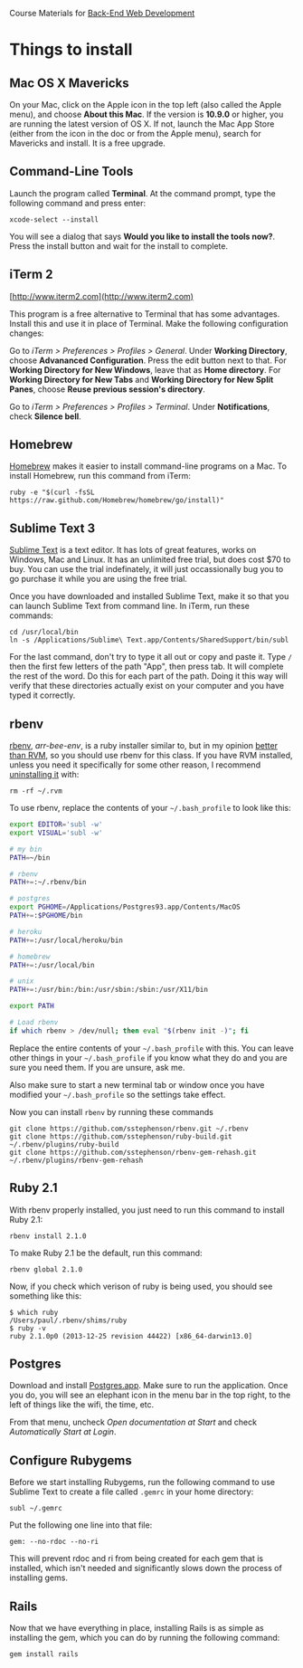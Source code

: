 Course Materials for [Back-End Web Development](http://betamore.com/academy/back-end-web-development)

# Things to install

## Mac OS X Mavericks

On your Mac, click on the Apple icon in the top left (also called the Apple menu), and choose **About this Mac**. If the version is **10.9.0** or higher, you are running the latest version of OS X. If not, launch the Mac App Store (either from the icon in the doc or from the Apple menu), search for Mavericks and install. It is a free upgrade.

## Command-Line Tools

Launch the program called **Terminal**. At the command prompt, type the following command and press enter:

    xcode-select --install

You will see a dialog that says **Would you like to install the tools now?**. Press the install button and wait for the install to complete.

## iTerm 2

[http://www.iterm2.com](http://www.iterm2.com)

This program is a free alternative to Terminal that has some advantages. Install this and use it in place of Terminal. Make the following configuration changes:

Go to *iTerm > Preferences > Profiles > General*. Under **Working Directory**, choose **Advananced Configuration**. Press the edit button next to that. For **Working Directory for New Windows**, leave that as **Home directory**. For **Working Directory for New Tabs** and **Working Directory for New Split Panes**, choose **Reuse previous session's directory**.

Go to *iTerm > Preferences > Profiles > Terminal*. Under **Notifications**, check **Silence bell**.

## Homebrew

[Homebrew](http://brew.sh/) makes it easier to install command-line programs on a Mac. To install Homebrew, run this command from iTerm:

    ruby -e "$(curl -fsSL https://raw.github.com/Homebrew/homebrew/go/install)"

## Sublime Text 3

[Sublime Text](http://www.sublimetext.com/3) is a text editor. It has lots of great features, works on Windows, Mac and Linux. It has an unlimited free trial, but does cost $70 to buy. You can use the trial indefinately, it will just occassionally bug you to go purchase it while you are using the free trial.

Once you have downloaded and installed Sublime Text, make it so that you can launch Sublime Text from command line. In iTerm, run these commands:

    cd /usr/local/bin
    ln -s /Applications/Sublime\ Text.app/Contents/SharedSupport/bin/subl

For the last command, don't try to type it all out or copy and paste it. Type `/` then the first few letters of the path "App", then press tab. It will complete the rest of the word. Do this for each part of the path. Doing it this way will verify that these directories actually exist on your computer and you have typed it correctly.

## rbenv

[rbenv](https://github.com/sstephenson/rbenv), *arr-bee-env*, is a ruby installer similar to, but in my opinion [better than RVM](https://github.com/sstephenson/rbenv/wiki/Why-rbenv%3F), so you should use rbenv for this class. If you have RVM installed, unless you need it specifically for some other reason, I recommend [uninstalling it](http://rvm.io/support/faq#where-is-everything-installed-to-) with:

    rm -rf ~/.rvm

To use rbenv, replace the contents of your `~/.bash_profile` to look like this:

```bash
export EDITOR='subl -w'
export VISUAL='subl -w'

# my bin
PATH=~/bin

# rbenv
PATH+=:~/.rbenv/bin

# postgres
export PGHOME=/Applications/Postgres93.app/Contents/MacOS
PATH+=:$PGHOME/bin

# heroku
PATH+=:/usr/local/heroku/bin

# homebrew
PATH+=:/usr/local/bin

# unix
PATH+=:/usr/bin:/bin:/usr/sbin:/sbin:/usr/X11/bin

export PATH

# Load rbenv
if which rbenv > /dev/null; then eval "$(rbenv init -)"; fi
```

Replace the entire contents of your `~/.bash_profile` with this. You can leave other things in your `~/.bash_profile` if you know what they do and you are sure you need them. If you are unsure, ask me.

Also make sure to start a new terminal tab or window once you have modified your `~/.bash_profile` so the settings take effect.

Now you can install `rbenv` by running these commands

    git clone https://github.com/sstephenson/rbenv.git ~/.rbenv
    git clone https://github.com/sstephenson/ruby-build.git ~/.rbenv/plugins/ruby-build
    git clone https://github.com/sstephenson/rbenv-gem-rehash.git ~/.rbenv/plugins/rbenv-gem-rehash

## Ruby 2.1

With rbenv properly installed, you just need to run this command to install Ruby 2.1:

    rbenv install 2.1.0

To make Ruby 2.1 be the default, run this command:

    rbenv global 2.1.0

Now, if you check which verison of ruby is being used, you should see something like this:

    $ which ruby
    /Users/paul/.rbenv/shims/ruby
    $ ruby -v
    ruby 2.1.0p0 (2013-12-25 revision 44422) [x86_64-darwin13.0]

## Postgres

Download and install [Postgres.app](http://postgresapp.com/). Make sure to run the application. Once you do, you will see an elephant icon in the menu bar in the top right, to the left of things like the wifi, the time, etc.

From that menu, uncheck *Open documentation at Start* and check *Automatically Start at Login*.

## Configure Rubygems

Before we start installing Rubygems, run the following command to use Sublime Text to create a file called `.gemrc` in your home directory:

    subl ~/.gemrc

Put the following one line into that file:

    gem: --no-rdoc --no-ri

This will prevent rdoc and ri from being created for each gem that is installed, which isn't needed and significantly slows down the process of installing gems.

## Rails

Now that we have everything in place, installing Rails is as simple as installing the gem, which you can do by running the following command:

    gem install rails

